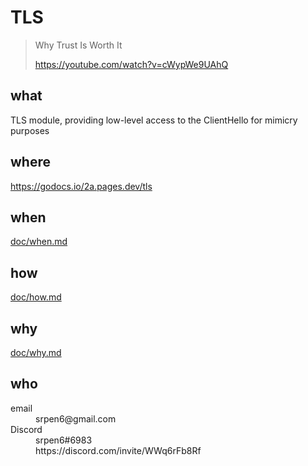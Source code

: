 # TLS

> Why Trust Is Worth It
>
> https://youtube.com/watch?v=cWypWe9UAhQ

## what

TLS module, providing low-level access to the ClientHello for mimicry purposes

## where

https://godocs.io/2a.pages.dev/tls

## when

[doc/when.md](doc/when.md)

## how

[doc/how.md](doc/how.md)

## why

[doc/why.md](doc/why.md)

## who

<dl>
   <dt>
   email
   </dt>
   <dd>
   srpen6@gmail.com
   </dd>
   <dt>
   Discord
   </dt>
   <dd>
   srpen6#6983
   </dd>
   <dd>
   https://discord.com/invite/WWq6rFb8Rf
   </dd>
</dl>
